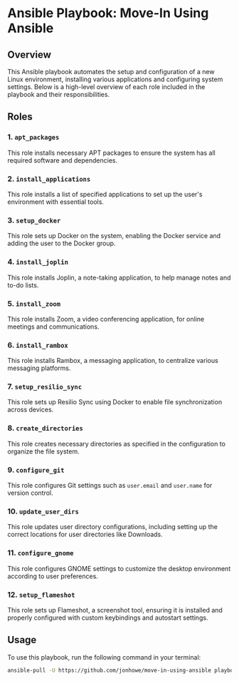 # Ansible Playbook: Move-In Using Ansible

## Overview

This Ansible playbook automates the setup and configuration of a new Linux environment, installing various applications and configuring system settings. Below is a high-level overview of each role included in the playbook and their responsibilities.

## Roles

### 1. `apt_packages`
This role installs necessary APT packages to ensure the system has all required software and dependencies.

### 2. `install_applications`
This role installs a list of specified applications to set up the user's environment with essential tools.

### 3. `setup_docker`
This role sets up Docker on the system, enabling the Docker service and adding the user to the Docker group.

### 4. `install_joplin`
This role installs Joplin, a note-taking application, to help manage notes and to-do lists.

### 5. `install_zoom`
This role installs Zoom, a video conferencing application, for online meetings and communications.

### 6. `install_rambox`
This role installs Rambox, a messaging application, to centralize various messaging platforms.

### 7. `setup_resilio_sync`
This role sets up Resilio Sync using Docker to enable file synchronization across devices.

### 8. `create_directories`
This role creates necessary directories as specified in the configuration to organize the file system.

### 9. `configure_git`
This role configures Git settings such as `user.email` and `user.name` for version control.

### 10. `update_user_dirs`
This role updates user directory configurations, including setting up the correct locations for user directories like Downloads.

### 11. `configure_gnome`
This role configures GNOME settings to customize the desktop environment according to user preferences.

### 12. `setup_flameshot`
This role sets up Flameshot, a screenshot tool, ensuring it is installed and properly configured with custom keybindings and autostart settings.

## Usage

To use this playbook, run the following command in your terminal:

```bash
ansible-pull -U https://github.com/jonhowe/move-in-using-ansible playbook.yml --ask-become-pass
```
